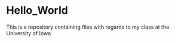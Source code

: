 # Hello_World
This is a repository containing files with regards to my class at the University of Iowa
